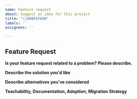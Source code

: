 ```yaml
---
name: Feature request
about: Suggest an idea for this project
title: "\\U0001F680"
labels: ''
assignees: ''

---
```


## Feature Request

**Is your feature request related to a problem? Please describe.**
<!-- A clear and concise description of what the problem is. Ex. I have an issue when [...] -->

**Describe the solution you'd like**
<!-- A clear and concise description of what you want to happen. Add any considered drawbacks. -->

**Describe alternatives you've considered**
<!-- A clear and concise description of any alternative solutions or features you've considered. -->

**Teachability, Documentation, Adoption, Migration Strategy**
<!-- If you can, explain how users will be able to use this and possibly write out a version the docs.
Maybe a screenshot or design? -->
